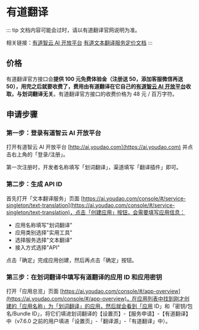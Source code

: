# 有道翻译

::: tip
文档内容可能会过时，请以有道翻译官网说明为准。

相关链接：[有道智云 AI 开放平台](http://ai.youdao.com) [有道文本翻译服务定价文档](http://ai.youdao.com/DOCSIRMA/html/%E8%87%AA%E7%84%B6%E8%AF%AD%E8%A8%80%E7%BF%BB%E8%AF%91/%E4%BA%A7%E5%93%81%E5%AE%9A%E4%BB%B7/%E6%96%87%E6%9C%AC%E7%BF%BB%E8%AF%91%E6%9C%8D%E5%8A%A1/%E6%96%87%E6%9C%AC%E7%BF%BB%E8%AF%91%E6%9C%8D%E5%8A%A1-%E4%BA%A7%E5%93%81%E5%AE%9A%E4%BB%B7.html)
:::

## 价格

有道翻译官方接口会**提供 100 元免费体验金（注册送 50，添加客服微信再送 50），用完之后就要收费了，费用由有道翻译在它自己的[有道智云 AI 开放平台](http://ai.youdao.com)收取，与划词翻译无关**。有道翻译官方接口的收费价格为 48 元 / 百万字符。

## 申请步骤

### 第一步：登录有道智云 AI 开放平台

打开有道智云 AI 开放平台 [http://ai.youdao.com](https://ai.youdao.com) 并点击右上角的「登录/注册」。

第一次注册时，开发者名称填写「划词翻译」，渠道填写「翻译插件」即可。

### 第二步：生成 API ID

首先打开「文本翻译服务」页面 [https://ai.youdao.com/console/#/service-singleton/text-translation](https://ai.youdao.com/console/#/service-singleton/text-translation)，点击「创建应用」按钮，会需要填写应用信息：

- 应用名称填写"划词翻译"
- 应用类别选择"实用工具"
- 选择服务选择"文本翻译"
- 接入方式选择"API"

点击「确定」完成应用创建，然后再点击「确定」按钮。

### 第三步：在划词翻译中填写有道翻译的应用 ID 和应用密钥

打开「应用总览」页面 [https://ai.youdao.com/console/#/app-overview](https://ai.youdao.com/console/#/app-overview)，在应用列表中找到刚才创建的「应用名称」为「划词翻译」的应用，然后就会看到「应用 ID」和「密钥/包名/Bundle ID」，将它们填进划词翻译的【设置页】-【服务申请】-【有道翻译】中（v7.6.0 之前的用户填进「设置页」-「翻译源」-「有道翻译」中）。
